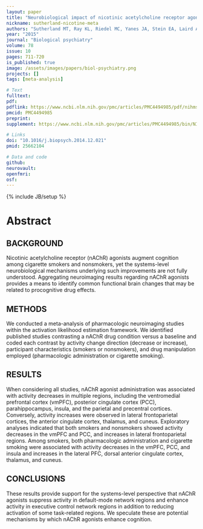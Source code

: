 ```yaml
---
layout: paper
title: "Neurobiological impact of nicotinic acetylcholine receptor agonists: an activation likelihood estimation meta-analysis of pharmacologic neuroimaging studies."
nickname: sutherland-nicotine-meta
authors: "Sutherland MT, Ray KL, Riedel MC, Yanes JA, Stein EA, Laird AR"
year: "2015"
journal: "Biological psychiatry"
volume: 78
issue: 10
pages: 711-720
is_published: true
image: /assets/images/papers/biol-psychiatry.png
projects: []
tags: [meta-analysis]

# Text
fulltext:
pdf:
pdflink: https://www.ncbi.nlm.nih.gov/pmc/articles/PMC4494985/pdf/nihms-654238.pdf
pmcid: PMC4494985
preprint:
supplement: https://www.ncbi.nlm.nih.gov/pmc/articles/PMC4494985/bin/NIHMS654238-supplement.pdf

# Links
doi: "10.1016/j.biopsych.2014.12.021"
pmid: 25662104

# Data and code
github:
neurovault:
openfmri:
osf:
---
```

{% include JB/setup %}

# Abstract

## BACKGROUND
Nicotinic acetylcholine receptor (nAChR) agonists augment cognition among cigarette smokers and nonsmokers, yet the systems-level neurobiological mechanisms underlying such improvements are not fully understood. Aggregating neuroimaging results regarding nAChR agonists provides a means to identify common functional brain changes that may be related to procognitive drug effects.

## METHODS
We conducted a meta-analysis of pharmacologic neuroimaging studies within the activation likelihood estimation framework. We identified published studies contrasting a nAChR drug condition versus a baseline and coded each contrast by activity change direction (decrease or increase), participant characteristics (smokers or nonsmokers), and drug manipulation employed (pharmacologic administration or cigarette smoking).

## RESULTS
When considering all studies, nAChR agonist administration was associated with activity decreases in multiple regions, including the ventromedial prefrontal cortex (vmPFC), posterior cingulate cortex (PCC), parahippocampus, insula, and the parietal and precentral cortices. Conversely, activity increases were observed in lateral frontoparietal cortices, the anterior cingulate cortex, thalamus, and cuneus. Exploratory analyses indicated that both smokers and nonsmokers showed activity decreases in the vmPFC and PCC, and increases in lateral frontoparietal regions. Among smokers, both pharmacologic administration and cigarette smoking were associated with activity decreases in the vmPFC, PCC, and insula and increases in the lateral PFC, dorsal anterior cingulate cortex, thalamus, and cuneus.

## CONCLUSIONS
These results provide support for the systems-level perspective that nAChR agonists suppress activity in default-mode network regions and enhance activity in executive control network regions in addition to reducing activation of some task-related regions. We speculate these are potential mechanisms by which nAChR agonists enhance cognition.
